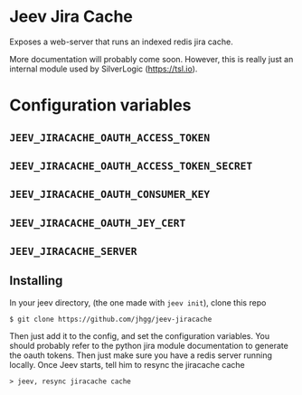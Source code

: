 # Jeev Jira Cache

Exposes a web-server that runs an indexed redis jira cache.

More documentation will probably come soon. However, this is really just an internal module used by SilverLogic 
(https://tsl.io).

# Configuration variables

## `JEEV_JIRACACHE_OAUTH_ACCESS_TOKEN`
## `JEEV_JIRACACHE_OAUTH_ACCESS_TOKEN_SECRET`
## `JEEV_JIRACACHE_OAUTH_CONSUMER_KEY`
## `JEEV_JIRACACHE_OAUTH_JEY_CERT`
## `JEEV_JIRACACHE_SERVER`


## Installing
In your jeev directory, (the one made with `jeev init`), clone this repo

    $ git clone https://github.com/jhgg/jeev-jiracache
    
Then just add it to the config, and set the configuration variables. You should
probably refer to the python jira module documentation to generate the oauth tokens. Then just make sure
you have a redis server running locally. Once Jeev starts, tell him to resync the jiracache cache

    > jeev, resync jiracache cache
    
